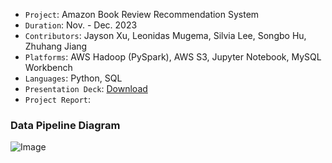 - `Project`: Amazon Book Review Recommendation System
- `Duration`: Nov. - Dec. 2023
- `Contributors`: Jayson Xu, Leonidas Mugema, Silvia Lee, Songbo Hu, Zhuhang Jiang
- `Platforms`: AWS Hadoop (PySpark), AWS S3, Jupyter Notebook, MySQL Workbench
- `Languages`: Python, SQL
- `Presentation Deck`: [Download](https://github.com/Jayson-Xu-00/Amazon-Book-Review-Recommendation-System/files/15328106/Amazon_Book_Reviews_Recommendation_System.pptx)
- `Project Report`: 

### Data Pipeline Diagram
![Image](https://github.com/Jayson-Xu-00/Amazon-Book-Review-Recommendation-System/blob/main/Data_Pipeline_Diagram.png)

